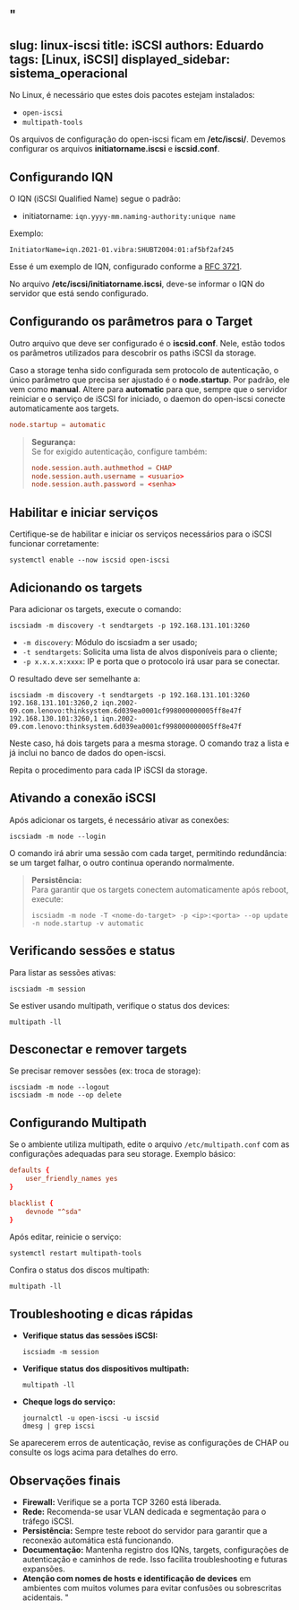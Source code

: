 "
---
slug: linux-iscsi
title: iSCSI
authors: Eduardo
tags: [Linux, iSCSI]
displayed_sidebar: sistema_operacional
---

No Linux, é necessário que estes dois pacotes estejam instalados:

- `open-iscsi`
- `multipath-tools`

Os arquivos de configuração do open-iscsi ficam em **/etc/iscsi/**. Devemos configurar os arquivos **initiatorname.iscsi** e **iscsid.conf**.

## Configurando IQN

O IQN (iSCSI Qualified Name) segue o padrão:

- initiatorname: `iqn.yyyy-mm.naming-authority:unique name`

Exemplo:

```shell
InitiatorName=iqn.2021-01.vibra:SHUBT2004:01:af5bf2af245
```

Esse é um exemplo de IQN, configurado conforme a [RFC 3721](https://datatracker.ietf.org/doc/html/rfc3721).

No arquivo **/etc/iscsi/initiatorname.iscsi**, deve-se informar o IQN do servidor que está sendo configurado.

## Configurando os parâmetros para o Target

Outro arquivo que deve ser configurado é o **iscsid.conf**. Nele, estão todos os parâmetros utilizados para descobrir os paths iSCSI da storage.

Caso a storage tenha sido configurada sem protocolo de autenticação, o único parâmetro que precisa ser ajustado é o **node.startup**. Por padrão, ele vem como **manual**. Altere para **automatic** para que, sempre que o servidor reiniciar e o serviço de iSCSI for iniciado, o daemon do open-iscsi conecte automaticamente aos targets.

```conf
node.startup = automatic
```

> **Segurança:**  
> Se for exigido autenticação, configure também:
> 
> ```conf
> node.session.auth.authmethod = CHAP
> node.session.auth.username = <usuario>
> node.session.auth.password = <senha>
> ```

## Habilitar e iniciar serviços

Certifique-se de habilitar e iniciar os serviços necessários para o iSCSI funcionar corretamente:

```shell
systemctl enable --now iscsid open-iscsi
```

## Adicionando os targets

Para adicionar os targets, execute o comando:

```shell
iscsiadm -m discovery -t sendtargets -p 192.168.131.101:3260
```

- `-m discovery`: Módulo do iscsiadm a ser usado;
- `-t sendtargets`: Solicita uma lista de alvos disponíveis para o cliente;
- `-p x.x.x.x:xxxx`: IP e porta que o protocolo irá usar para se conectar.

O resultado deve ser semelhante a:

```shell
iscsiadm -m discovery -t sendtargets -p 192.168.131.101:3260
192.168.131.101:3260,2 iqn.2002-09.com.lenovo:thinksystem.6d039ea0001cf998000000005ff8e47f
192.168.130.101:3260,1 iqn.2002-09.com.lenovo:thinksystem.6d039ea0001cf998000000005ff8e47f
```

Neste caso, há dois targets para a mesma storage. O comando traz a lista e já inclui no banco de dados do open-iscsi.

Repita o procedimento para cada IP iSCSI da storage.

## Ativando a conexão iSCSI

Após adicionar os targets, é necessário ativar as conexões:

```shell
iscsiadm -m node --login
```

O comando irá abrir uma sessão com cada target, permitindo redundância: se um target falhar, o outro continua operando normalmente.

> **Persistência:**  
> Para garantir que os targets conectem automaticamente após reboot, execute:
> 
> ```shell
> iscsiadm -m node -T <nome-do-target> -p <ip>:<porta> --op update -n node.startup -v automatic
> ```

## Verificando sessões e status

Para listar as sessões ativas:

```shell
iscsiadm -m session
```

Se estiver usando multipath, verifique o status dos devices:

```shell
multipath -ll
```

## Desconectar e remover targets

Se precisar remover sessões (ex: troca de storage):

```shell
iscsiadm -m node --logout
iscsiadm -m node --op delete
```

## Configurando Multipath

Se o ambiente utiliza multipath, edite o arquivo `/etc/multipath.conf` com as configurações adequadas para seu storage. Exemplo básico:

```conf
defaults {
    user_friendly_names yes
}

blacklist {
    devnode "^sda"
}
```

Após editar, reinicie o serviço:

```shell
systemctl restart multipath-tools
```

Confira o status dos discos multipath:

```shell
multipath -ll
```

## Troubleshooting e dicas rápidas

- **Verifique status das sessões iSCSI:**
  ```shell
  iscsiadm -m session
  ```
- **Verifique status dos dispositivos multipath:**
  ```shell
  multipath -ll
  ```
- **Cheque logs do serviço:**
  ```shell
  journalctl -u open-iscsi -u iscsid
  dmesg | grep iscsi
  ```

Se aparecerem erros de autenticação, revise as configurações de CHAP ou consulte os logs acima para detalhes do erro.

## Observações finais

- **Firewall:** Verifique se a porta TCP 3260 está liberada.
- **Rede:** Recomenda-se usar VLAN dedicada e segmentação para o tráfego iSCSI.
- **Persistência:** Sempre teste reboot do servidor para garantir que a reconexão automática está funcionando.
- **Documentação:** Mantenha registro dos IQNs, targets, configurações de autenticação e caminhos de rede. Isso facilita troubleshooting e futuras expansões.
- **Atenção com nomes de hosts e identificação de devices** em ambientes com muitos volumes para evitar confusões ou sobrescritas acidentais.
"